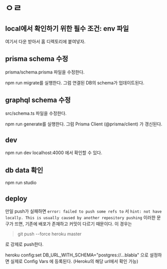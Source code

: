 # ㅇㄹ

## local에서 확인하기 위한 필수 조건: env 파일
여기서 다운 받아서 홈 디렉토리에 붙여넣자.

## prisma schema 수정
prisma/schema.prisma 파일을 수정한다.

npm run migrate를 실행한다.
그럼 연결된 DB의 schema가 업데이트된다.

## graphql schema 수정
src/schema.ts 파일을 수정한다.

npm run generate를 실행한다.
그럼 Prisma Client (@prisma/client) 가 갱신된다.



## dev
npm run dev
localhost:4000 에서 확인할 수 있다.

## db data 확인
npm run studio

## deploy

만일 push가 실패하면 `error: failed to push some refs to` 서
`hint: not have locally. This is usually caused by another repository pushing`
이러한 문구가 뜨면, 기존에 배포가 존재하고 커밋이 다르기 때문이다. 이 경우는
> git push --force heroku master

로 강제로 push한다.

heroku config:set DB_URL_WITH_SCHEMA="postgres://...blabla"
으로 설정하면 실제로 Config Vars 에 등록된다. (Heroku의 해당 url에서 확인 가능)


